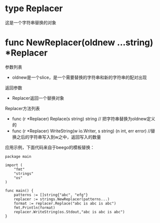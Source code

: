 # type Replacer
这是一个字符串替换的对象

# func NewReplacer(oldnew ...string) *Replacer

参数列表

- oldnew是一个slice，是一个需要替换的字符串和新的字符串的配对出现

返回参数

- Replacer返回一个替换对象

Replacer方法列表

- func (r *Replacer) Replace(s string) string   // 把字符串替换为oldnew定义的
- func (r *Replacer) WriteString(w io.Writer, s string) (n int, err error)  //替换之后的字符串写入到w之中，返回写入的数量

应用示例，下面代码来自于beego的模板替换：

	package main

	import (
		"fmt"
		"strings"
		"os"
	)
	
	func main() {
		patterns := []string{"abc", "efg"}
		replacer := strings.NewReplacer(patterns...)
		format := replacer.Replace("abc is abc is abc")
		fmt.Println(format)
		replacer.WriteString(os.Stdout,"abc is abc is abc")
	}